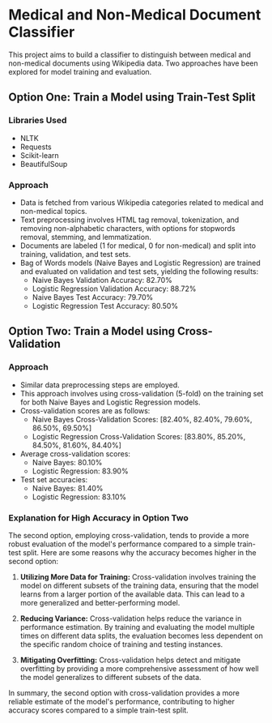 # Medical and Non-Medical Document Classifier

This project aims to build a classifier to distinguish between medical and non-medical documents using Wikipedia data. Two approaches have been explored for model training and evaluation.

## Option One: Train a Model using Train-Test Split

### Libraries Used
- NLTK
- Requests
- Scikit-learn
- BeautifulSoup

### Approach
- Data is fetched from various Wikipedia categories related to medical and non-medical topics.
- Text preprocessing involves HTML tag removal, tokenization, and removing non-alphabetic characters, with options for stopwords removal, stemming, and lemmatization.
- Documents are labeled (1 for medical, 0 for non-medical) and split into training, validation, and test sets.
- Bag of Words models (Naive Bayes and Logistic Regression) are trained and evaluated on validation and test sets, yielding the following results:
  - Naive Bayes Validation Accuracy: 82.70%
  - Logistic Regression Validation Accuracy: 88.72%
  - Naive Bayes Test Accuracy: 79.70%
  - Logistic Regression Test Accuracy: 80.50%

## Option Two: Train a Model using Cross-Validation

### Approach
- Similar data preprocessing steps are employed.
- This approach involves using cross-validation (5-fold) on the training set for both Naive Bayes and Logistic Regression models.
- Cross-validation scores are as follows:
  - Naive Bayes Cross-Validation Scores: [82.40%, 82.40%, 79.60%, 86.50%, 69.50%]
  - Logistic Regression Cross-Validation Scores: [83.80%, 85.20%, 84.50%, 81.60%, 84.40%]
- Average cross-validation scores:
  - Naive Bayes: 80.10%
  - Logistic Regression: 83.90%
- Test set accuracies:
  - Naive Bayes: 81.40%
  - Logistic Regression: 83.10%

### Explanation for High Accuracy in Option Two

The second option, employing cross-validation, tends to provide a more robust evaluation of the model's performance compared to a simple train-test split. Here are some reasons why the accuracy becomes higher in the second option:

1. **Utilizing More Data for Training:** Cross-validation involves training the model on different subsets of the training data, ensuring that the model learns from a larger portion of the available data. This can lead to a more generalized and better-performing model.

2. **Reducing Variance:** Cross-validation helps reduce the variance in performance estimation. By training and evaluating the model multiple times on different data splits, the evaluation becomes less dependent on the specific random choice of training and testing instances.

3. **Mitigating Overfitting:** Cross-validation helps detect and mitigate overfitting by providing a more comprehensive assessment of how well the model generalizes to different subsets of the data.

In summary, the second option with cross-validation provides a more reliable estimate of the model's performance, contributing to higher accuracy scores compared to a simple train-test split.
